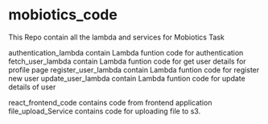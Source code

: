# mobiotics_code
 This Repo contain all the lambda and services for Mobiotics Task


authentication_lambda contain Lambda funtion code for authentication
fetch_user_lambda contain Lambda funtion code for get user details for profile page
register_user_lambda contain Lambda funtion code for register new user
update_user_lambda contain Lambda funtion code for update details of user

react_frontend_code contains code from frontend application
file_upload_Service contains code for uploading file to s3.

